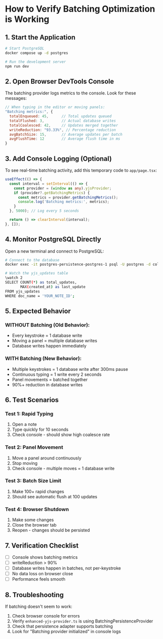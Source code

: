 # How to Verify Batching Optimization is Working

## 1. Start the Application

```bash
# Start PostgreSQL
docker compose up -d postgres

# Run the development server
npm run dev
```

## 2. Open Browser DevTools Console

The batching provider logs metrics to the console. Look for these messages:

```javascript
// When typing in the editor or moving panels:
"Batching metrics:", {
  totalEnqueued: 45,      // Total updates queued
  totalFlushed: 3,        // Actual database writes
  totalCoalesced: 42,     // Updates merged together
  writeReduction: "93.33%", // Percentage reduction
  avgBatchSize: 15,       // Average updates per batch
  avgFlushTime: 12        // Average flush time in ms
}
```

## 3. Add Console Logging (Optional)

To see real-time batching activity, add this temporary code to `app/page.tsx`:

```typescript
useEffect(() => {
  const interval = setInterval(() => {
    const provider = (window as any).yjsProvider;
    if (provider?.getBatchingMetrics) {
      const metrics = provider.getBatchingMetrics();
      console.log('Batching metrics:', metrics);
    }
  }, 5000); // Log every 5 seconds

  return () => clearInterval(interval);
}, []);
```

## 4. Monitor PostgreSQL Directly

Open a new terminal and connect to PostgreSQL:

```bash
# Connect to the database
docker exec -it postgres-persistence-postgres-1 psql -U postgres -d collaborative_notes

# Watch the yjs_updates table
\watch 2
SELECT COUNT(*) as total_updates, 
       MAX(created_at) as last_update 
FROM yjs_updates 
WHERE doc_name = 'YOUR_NOTE_ID';
```

## 5. Expected Behavior

### WITHOUT Batching (Old Behavior):
- Every keystroke = 1 database write
- Moving a panel = multiple database writes
- Database writes happen immediately

### WITH Batching (New Behavior):
- Multiple keystrokes = 1 database write after 300ms pause
- Continuous typing = 1 write every 2 seconds
- Panel movements = batched together
- 90%+ reduction in database writes

## 6. Test Scenarios

### Test 1: Rapid Typing
1. Open a note
2. Type quickly for 10 seconds
3. Check console - should show high coalesce rate

### Test 2: Panel Movement
1. Move a panel around continuously
2. Stop moving
3. Check console - multiple moves = 1 database write

### Test 3: Batch Size Limit
1. Make 100+ rapid changes
2. Should see automatic flush at 100 updates

### Test 4: Browser Shutdown
1. Make some changes
2. Close the browser tab
3. Reopen - changes should be persisted

## 7. Verification Checklist

- [ ] Console shows batching metrics
- [ ] writeReduction > 90%
- [ ] Database writes happen in batches, not per-keystroke
- [ ] No data loss on browser close
- [ ] Performance feels smooth

## 8. Troubleshooting

If batching doesn't seem to work:

1. Check browser console for errors
2. Verify `enhanced-yjs-provider.ts` is using BatchingPersistenceProvider
3. Check that persistence adapter supports batching
4. Look for "Batching provider initialized" in console logs